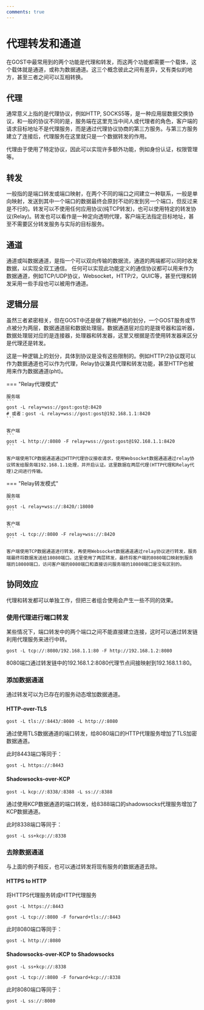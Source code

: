 ```yaml
---
comments: true
---
```


# 代理转发和通道

在GOST中最常用到的两个功能是代理和转发，而这两个功能都需要一个载体，这个载体就是通道，或称为数据通道。这三个概念彼此之间有差异，又有类似的地方，甚至三者之间可以互相转换。

## 代理

通常意义上指的是代理协议，例如HTTP, SOCKS5等，是一种应用层数据交换协议，和一般的协议不同的是，服务端在这里充当中间人或代理者的角色，客户端的请求目标地址不是代理服务，而是通过代理协议协商的第三方服务。与第三方服务建立了连接后，代理服务在这里就只是一个数据转发的作用。

代理由于使用了特定协议，因此可以实现许多额外功能，例如身份认证，权限管理等。

## 转发

一般指的是端口转发或端口映射，在两个不同的端口之间建立一种联系，一般是单向映射，发送到其中一个端口的数据最终会原封不动的发到另一个端口，但反过来是不行的。转发可以不使用任何应用协议(纯TCP转发)，也可以使用特定的转发协议(Relay)。转发也可以看作是一种定向透明代理，客户端无法指定目标地址，甚至不需要区分转发服务与实际的目标服务。

## 通道

通道或叫数据通道，是指一个可以双向传输的数据流，通道的两端都可以同时收发数据，以实现全双工通信。
任何可以实现此功能定义的通信协议都可以用来作为数据通道，例如TCP/UDP协议，Websocket，HTTP/2，QUIC等，甚至代理和转发采用一些手段也可以被用作通道。

## 逻辑分层

虽然三者紧密相关，但在GOST中还是做了稍微严格的划分，一个GOST服务或节点被分为两层，数据通道层和数据处理层。数据通道层对应的是拨号器和监听器，数据处理层对应的是连接器，处理器和转发器，这里又根据是否使用转发器来区分是代理还是转发。

这是一种逻辑上的划分，具体到协议是没有这些限制的。例如HTTP/2协议既可以作为数据通道也可以作为代理，Relay协议兼具代理和转发功能，甚至HTTP也被用来作为数据通道(pht)。

=== "Relay代理模式"

    服务端
	```
	gost -L relay+wss://gost:gost@:8420
	# 或者：gost -L relay+wss://gost:gost@192.168.1.1:8420
	```

	客户端
	```
	gost -L http://:8080 -F relay+wss://gost:gost@192.168.1.1:8420
	```

	客户端使用TCP数据通道通过HTTP代理协议接收请求，使用Websocket数据通道通过relay协议转发给服务端192.168.1.1处理，并开启认证。这里数据在两层代理(HTTP代理和Relay代理)之间进行传输。

=== "Relay转发模式"

    服务端
	```
	gost -L relay+wss://:8420/:18080
	```

    客户端
	```
	gost -L tcp://:8080 -F relay+wss://:8420
	```

	客户端使用TCP数据通道进行转发，再使用Websocket数据通道通过relay协议进行转发，服务端最终将数据发送给18080端口。这里使用了两层转发，最终将客户端的8080端口映射到服务端的18080端口，访问客户端的8080端口和直接访问服务端的18080端口是没有区别的。

## 协同效应

代理和转发都可以单独工作，但把三者组合使用会产生一些不同的效果。

### 使用代理进行端口转发

某些情况下，端口转发中的两个端口之间不能直接建立连接，这时可以通过转发链利用代理服务来进行中转。

```
gost -L tcp://:8080/192.168.1.1:80 -F http://192.168.1.2:8080
```

8080端口通过转发链中的192.168.1.2:8080代理节点间接映射到192.168.1.1:80。

### 添加数据通道

通过转发可以为已存在的服务动态增加数据通道。

#### HTTP-over-TLS

```
gost -L tls://:8443/:8080 -L http://:8080
```

通过使用TLS数据通道的端口转发，给8080端口的HTTP代理服务增加了TLS加密数据通道。

此时8443端口等同于：

```
gost -L https://:8443
```

#### Shadowsocks-over-KCP

```
gost -L kcp://:8338/:8388 -L ss://:8388
```

通过使用KCP数据通道的端口转发，给8388端口的shadowsocks代理服务增加了KCP数据通道。

此时8338端口等同于：

```
gost -L ss+kcp://:8338
```

### 去除数据通道

与上面的例子相反，也可以通过转发将现有服务的数据通道去除。

#### HTTPS to HTTP

将HTTPS代理服务转成HTTP代理服务

```
gost -L https://:8443
```

```
gost -L tcp://:8080 -F forward+tls://:8443
```

此时8080端口等同于：
```
gost -L http://:8080
```

#### Shadowsocks-over-KCP to Shadowsocks

```
gost -L ss+kcp://:8338
```

```
gost -L tcp://:8080 -F forward+kcp://:8338
```

此时8080端口等同于：
```
gost -L ss://:8080
```

